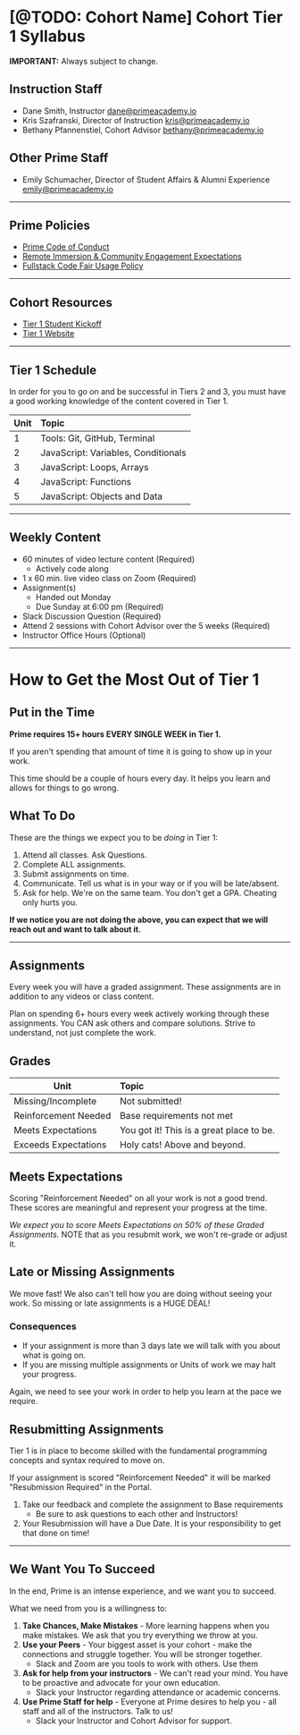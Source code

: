 # [@TODO: Cohort Name] Cohort Tier 1 Syllabus

**IMPORTANT:** Always subject to change.

## Instruction Staff

- Dane Smith, Instructor <dane@primeacademy.io>
- Kris Szafranski, Director of Instruction <kris@primeacademy.io>
- Bethany Pfannenstiel, Cohort Advisor <bethany@primeacademy.io>

## Other Prime Staff

- Emily Schumacher, Director of Student Affairs & Alumni Experience <emily@primeacademy.io>

---

## Prime Policies
- [Prime Code of Conduct](https://primeacademy.io/conduct)
- [Remote Immersion & Community Engagement Expectations](https://docs.google.com/document/d/1gZWgufwITU2Mq-euI9vs9p6xqppofvnEOPA5BOtsbMk/edit)
- [Fullstack Code Fair Usage Policy](https://docs.google.com/document/d/1MMguxmEP_qnh_YmzwwcfhKSrdVI6LUQImcBLYpMVnAs/edit)

---

## Cohort Resources
-  [Tier 1 Student Kickoff](https://launch.primeacademy.io/welcome-aquamarine)
-  [Tier 1 Website](http://tier1.primeacademy.io/)

---

## Tier 1 Schedule

In order for you to go on and be successful in Tiers 2 and 3, you must have a good working knowledge of the content covered in Tier 1.

| Unit | Topic |
| --- | :--- |
| 1 | Tools: Git, GitHub, Terminal |
| 2 | JavaScript: Variables, Conditionals |
| 3 | JavaScript: Loops, Arrays |
| 4 | JavaScript: Functions |
| 5 | JavaScript: Objects and Data |

---

## Weekly Content

- 60 minutes of video lecture content (Required)
    - Actively code along
- 1 x 60 min. live video class on Zoom (Required)
- Assignment(s)
    - Handed out Monday
    - Due Sunday at 6:00 pm (Required)
- Slack Discussion Question (Required)
- Attend 2 sessions with Cohort Advisor over the 5 weeks (Required)
- Instructor Office Hours (Optional)

---

# How to Get the Most Out of Tier 1

## Put in the Time
**Prime requires 15+ hours EVERY SINGLE WEEK in Tier 1.** 

If you aren't spending that amount of time it is going to show up in your work. 

This time should be a couple of hours every day. It helps you learn and allows for things to go wrong.


## What To Do
These are the things we expect you to be _doing_ in Tier 1:

1. Attend all classes. Ask Questions.
2. Complete ALL assignments.
3. Submit assignments on time.
3. Communicate. Tell us what is in your way or if you will be late/absent.
4. Ask for help. We're on the same team. You don't get a GPA. Cheating only hurts you.

**If we notice you are not doing the above, you can expect that we will reach out and want to talk about it.**

---

## Assignments

Every week you will have a graded assignment. These assignments are in addition to any videos or class content.

Plan on spending 6+ hours every week actively working through these assignments. You CAN ask others and compare solutions. Strive to understand, not just complete the work.


## Grades

| Unit | Topic |
| --- | :--- |
| Missing/Incomplete | Not submitted! |
| Reinforcement Needed | Base requirements not met |
| Meets Expectations | You got it! This is a great place to be. |
| Exceeds Expectations | Holy cats! Above and beyond. |


## Meets Expectations
Scoring "Reinforcement Needed" on all your work is not a good trend. These scores are meaningful and represent your progress at the time. 

_We expect you to score Meets Expectations on 50% of these Graded Assignments._ NOTE that as you resubmit work, we won't re-grade or adjust it.


## Late or Missing Assignments

We move fast! We also can't tell how you are doing without seeing your work. So missing or late assignments is a HUGE DEAL!

### Consequences

- If your assignment is more than 3 days late we will talk with you about what is going on. 
- If you are missing multiple assignments or Units of work we may halt your progress.

Again, we need to see your work in order to help you learn at the pace we require.


## Resubmitting Assignments
Tier 1 is in place to become skilled with the fundamental programming concepts and syntax required to move on.

If your assignment is scored "Reinforcement Needed" it will be marked "Resubmission Required" in the Portal.

1. Take our feedback and complete the assignment to Base requirements
    - Be sure to ask questions to each other and Instructors!
2. Your Resubmission will have a Due Date. It is your responsibility to get that done on time!

---

## We Want You To Succeed
In the end, Prime is an intense experience, and we want you to succeed. 

What we need from you is a willingness to:

1. **Take Chances, Make Mistakes** - More learning happens when you make mistakes. We ask that you try everything we throw at you.
4. **Use your Peers** - Your biggest asset is your cohort - make the connections and struggle together. You will be stronger together.
    - Slack and Zoom are you tools to work with others. Use them
2. **Ask for help from your instructors** - We can't read your mind. You have to be proactive and advocate for your own education.
    - Slack your Instructor regarding attendance or academic concerns.
3. **Use Prime Staff for help** - Everyone at Prime desires to help you - all staff and all of the instructors. Talk to us!
    - Slack your Instructor and Cohort Advisor for support.
